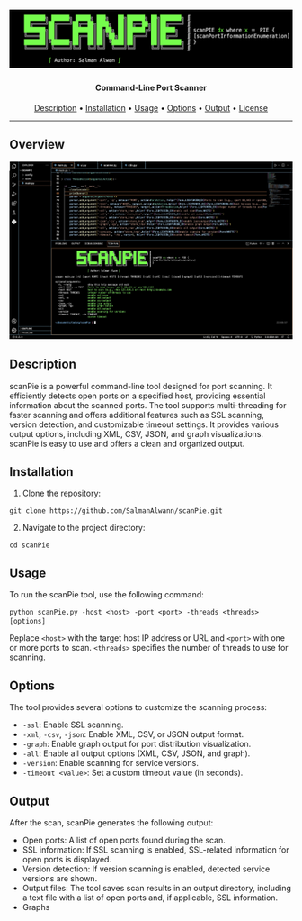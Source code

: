 <h1 align="center">
  <img src="icons/logo.png" alt="scanPie" width="1000px"></a>
  <br>
</h1>

<h4 align="center">Command-Line Port Scanner</h4>

<p align="center">
  <a href="#description">Description</a> •
  <a href="#installation">Installation</a> •
  <a href="#usage">Usage</a> •
  <a href="#options">Options</a> •
  <a href="#output">Output</a> •
  <a href="#license">License</a>
</p>

---

## Overview
<img src="icons/main.JPG" alt="Main Commands" width="700px">

## Description

scanPie is a powerful command-line tool designed for port scanning. It efficiently detects open ports on a specified host, providing essential information about the scanned ports. The tool supports multi-threading for faster scanning and offers additional features such as SSL scanning, version detection, and customizable timeout settings. It provides various output options, including XML, CSV, JSON, and graph visualizations. scanPie is easy to use and offers a clean and organized output.

## Installation

1. Clone the repository:
```shell
git clone https://github.com/SalmanAlwann/scanPie.git
```

2. Navigate to the project directory:
```shell
cd scanPie
```

## Usage

To run the scanPie tool, use the following command:

```shell
python scanPie.py -host <host> -port <port> -threads <threads> [options]
```

Replace `<host>` with the target host IP address or URL and `<port>` with one or more ports to scan. `<threads>` specifies the number of threads to use for scanning.

## Options

The tool provides several options to customize the scanning process:

- `-ssl`: Enable SSL scanning.
- `-xml`, `-csv`, `-json`: Enable XML, CSV, or JSON output format.
- `-graph`: Enable graph output for port distribution visualization.
- `-all`: Enable all output options (XML, CSV, JSON, and graph).
- `-version`: Enable scanning for service versions.
- `-timeout <value>`: Set a custom timeout value (in seconds).

## Output

After the scan, scanPie generates the following output:

- Open ports: A list of open ports found during the scan.
- SSL information: If SSL scanning is enabled, SSL-related information for open ports is displayed.
- Version detection: If version scanning is enabled, detected service versions are shown.
- Output files: The tool saves scan results in an output directory, including a text file with a list of open ports and, if applicable, SSL information.
- Graphs

